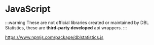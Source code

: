 # JavaScript

:::warning
These are not official libraries created or maintained by DBL Statistics, these are **third-party developed** api wrappers.
:::

https://www.npmjs.com/package/dblstatistics.js
